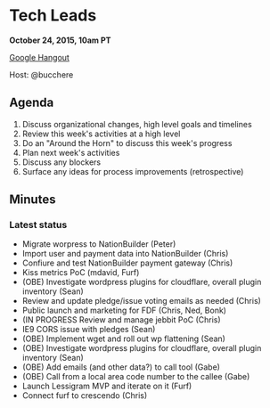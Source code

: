 # Tech Leads

**October 24, 2015, 10am PT**

[Google Hangout](https://plus.google.com/hangouts/_/lessigforpresident.com/tech-leads)

Host: @bucchere

## Agenda

1. Discuss organizational changes, high level goals and timelines
1. Review this week's activities at a high level
1. Do an "Around the Horn" to discuss this week's progress
1. Plan next week's activities
1. Discuss any blockers
1. Surface any ideas for process improvements (retrospective)

## Minutes

### Latest status

* Migrate worpress to NationBuilder (Peter)
* Import user and payment data into NationBuilder (Chris)
* Confiure and test NationBuilder payment gateway (Chris)
* Kiss metrics PoC (mdavid, Furf)
* (OBE) Investigate wordpress plugins for cloudflare, overall plugin inventory (Sean)
* Review and update pledge/issue voting emails as needed (Chris)
* Public launch and marketing for FDF (Chris, Ned, Bonk)
* (IN PROGRESS Review and manage jebbit PoC (Chris)
* IE9 CORS issue with pledges (Sean)
* (OBE) Implement wget and roll out wp flattening (Sean)
* (OBE) Investigate wordpress plugins for cloudflare, overall plugin inventory (Sean)
* (OBE) Add emails (and other data?) to call tool (Gabe)
* (OBE) Call from a local area code number to the callee (Gabe)
* Launch Lessigram MVP and iterate on it (Furf)
* Connect furf to crescendo (Chris)
